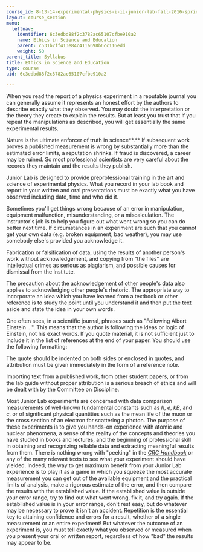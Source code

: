 ```yaml
---
course_id: 8-13-14-experimental-physics-i-ii-junior-lab-fall-2016-spring-2017
layout: course_section
menu:
  leftnav:
    identifier: 6c3edbd88f2c3782ac65107cfbe910a2
    name: Ethics in Science and Education
    parent: c531b2ff413e84c411a698b6cc116edd
    weight: 50
parent_title: Syllabus
title: Ethics in Science and Education
type: course
uid: 6c3edbd88f2c3782ac65107cfbe910a2

---
```


When you read the report of a physics experiment in a reputable journal you can generally assume it represents an honest effort by the authors to describe exactly what they observed. You may doubt the interpretation or the theory they create to explain the results. But at least you trust that if you repeat the manipulations as described, you will get essentially the same experimental results.

Nature is the ultimate enforcer of truth in science**.** If subsequent work proves a published measurement is wrong by substantially more than the estimated error limits, a reputation shrinks. If fraud is discovered, a career may be ruined. So most professional scientists are very careful about the records they maintain and the results they publish.

Junior Lab is designed to provide preprofessional training in the art and science of experimental physics. What you record in your lab book and report in your written and oral presentations must be exactly what you have observed including date, time and who did it.

Sometimes you'll get things wrong because of an error in manipulation, equipment malfunction, misunderstanding, or a miscalculation. The instructor's job is to help you figure out what went wrong so you can do better next time. If circumstances in an experiment are such that you cannot get your own data (e.g. broken equipment, bad weather), you may use somebody else's provided you acknowledge it.

Fabrication or falsification of data, using the results of another person's work without acknowledgement, and copying from "the files" are intellectual crimes as serious as plagiarism, and possible causes for dismissal from the Institute.

The precaution about the acknowledgement of other people's data also applies to acknowledging other people's rhetoric. The appropriate way to incorporate an idea which you have learned from a textbook or other reference is to study the point until you understand it and then put the text aside and state the idea in your own words.

One often sees, in a scientific journal, phrases such as "Following Albert Einstein ...". This means that the author is following the ideas or logic of Einstein, not his exact words. If you quote material, it is not sufficient just to include it in the list of references at the end of your paper. You should use the following formatting:

The quote should be indented on both sides or enclosed in quotes, and attribution must be given immediately in the form of a reference note.

Importing text from a published work, from other student papers, or from the lab guide without proper attribution is a serious breach of ethics and will be dealt with by the Committee on Discipline.

Most Junior Lab experiments are concerned with data comparison measurements of well-known fundamental constants such as _h_, _e_, _kB_, and _c_, or of significant physical quantities such as the mean life of the muon or the cross section of an electron for scattering a photon. The purpose of these experiments is to give you hands-on experience with atomic and nuclear phenomena, a sense of the reality of the concepts and theories you have studied in books and lectures, and the beginning of professional skill in obtaining and recognizing reliable data and extracting meaningful results from them. There is nothing wrong with "peeking" in the [_CRC Handbook_](http://hbcponline.com/faces/contents/ContentsSearch.xhtml) or any of the many relevant texts to see what your experiment should have yielded. Indeed, the way to get maximum benefit from your Junior Lab experience is to play it as a game in which you squeeze the most accurate measurement you can get out of the available equipment and the practical limits of analysis, make a rigorous estimate of the error, and then compare the results with the established value. If the established value is outside your error range, try to find out what went wrong, fix it, and try again. If the established value is in your error range, don't rest easy, but do whatever may be necessary to prove it isn't an accident. Repetition is the essential key to attaining confidence and errors for a result, whether of a single measurement or an entire experiment! But whatever the outcome of an experiment is, you must tell exactly what you observed or measured when you present your oral or written report, regardless of how "bad" the results may appear to be.